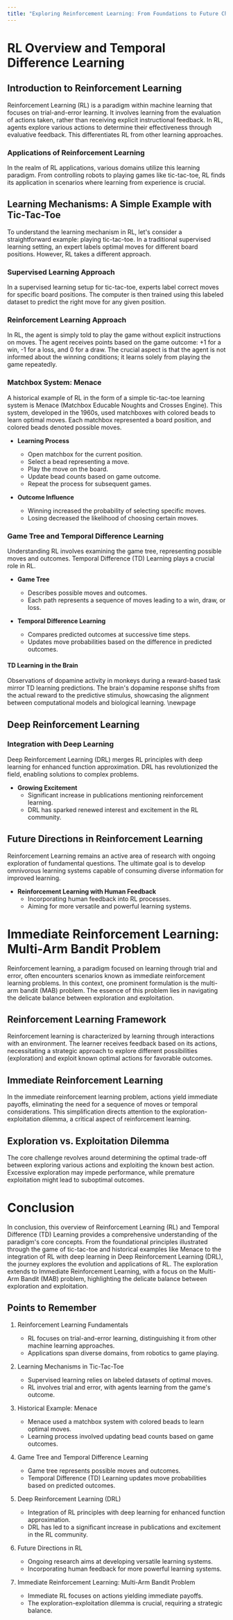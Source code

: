 ```yaml
---
title: "Exploring Reinforcement Learning: From Foundations to Future Challenges"
---
```


# RL Overview and Temporal Difference Learning

## Introduction to Reinforcement Learning

Reinforcement Learning (RL) is a paradigm within machine learning that focuses on trial-and-error learning. It involves learning from the evaluation of actions taken, rather than receiving explicit instructional feedback. In RL, agents explore various actions to determine their effectiveness through evaluative feedback. This differentiates RL from other learning approaches.

### Applications of Reinforcement Learning

In the realm of RL applications, various domains utilize this learning paradigm. From controlling robots to playing games like tic-tac-toe, RL finds its application in scenarios where learning from experience is crucial.

## Learning Mechanisms: A Simple Example with Tic-Tac-Toe

To understand the learning mechanism in RL, let's consider a straightforward example: playing tic-tac-toe. In a traditional supervised learning setting, an expert labels optimal moves for different board positions. However, RL takes a different approach.

### Supervised Learning Approach

In a supervised learning setup for tic-tac-toe, experts label correct moves for specific board positions. The computer is then trained using this labeled dataset to predict the right move for any given position.

### Reinforcement Learning Approach

In RL, the agent is simply told to play the game without explicit instructions on moves. The agent receives points based on the game outcome: +1 for a win, -1 for a loss, and 0 for a draw. The crucial aspect is that the agent is not informed about the winning conditions; it learns solely from playing the game repeatedly.

### Matchbox System: Menace

A historical example of RL in the form of a simple tic-tac-toe learning system is Menace (Matchbox Educable Noughts and Crosses Engine). This system, developed in the 1960s, used matchboxes with colored beads to learn optimal moves. Each matchbox represented a board position, and colored beads denoted possible moves.

- **Learning Process**
  - Open matchbox for the current position.
  - Select a bead representing a move.
  - Play the move on the board.
  - Update bead counts based on game outcome.
  - Repeat the process for subsequent games.

- **Outcome Influence**
  - Winning increased the probability of selecting specific moves.
  - Losing decreased the likelihood of choosing certain moves.

### Game Tree and Temporal Difference Learning

Understanding RL involves examining the game tree, representing possible moves and outcomes. Temporal Difference (TD) Learning plays a crucial role in RL.

- **Game Tree**
  - Describes possible moves and outcomes.
  - Each path represents a sequence of moves leading to a win, draw, or loss.

- **Temporal Difference Learning**
  - Compares predicted outcomes at successive time steps.
  - Updates move probabilities based on the difference in predicted outcomes.

#### TD Learning in the Brain

Observations of dopamine activity in monkeys during a reward-based task mirror TD learning predictions. The brain's dopamine response shifts from the actual reward to the predictive stimulus, showcasing the alignment between computational models and biological learning.
\newpage

## Deep Reinforcement Learning

### Integration with Deep Learning

Deep Reinforcement Learning (DRL) merges RL principles with deep learning for enhanced function approximation. DRL has revolutionized the field, enabling solutions to complex problems.

- **Growing Excitement**
  - Significant increase in publications mentioning reinforcement learning.
  - DRL has sparked renewed interest and excitement in the RL community.

## Future Directions in Reinforcement Learning

Reinforcement Learning remains an active area of research with ongoing exploration of fundamental questions. The ultimate goal is to develop omnivorous learning systems capable of consuming diverse information for improved learning.

- **Reinforcement Learning with Human Feedback**
  - Incorporating human feedback into RL processes.
  - Aiming for more versatile and powerful learning systems.

# Immediate Reinforcement Learning: Multi-Arm Bandit Problem

Reinforcement learning, a paradigm focused on learning through trial and error, often encounters scenarios known as immediate reinforcement learning problems. In this context, one prominent formulation is the multi-arm bandit (MAB) problem. The essence of this problem lies in navigating the delicate balance between exploration and exploitation.

## Reinforcement Learning Framework

Reinforcement learning is characterized by learning through interactions with an environment. The learner receives feedback based on its actions, necessitating a strategic approach to explore different possibilities (exploration) and exploit known optimal actions for favorable outcomes.

## Immediate Reinforcement Learning

In the immediate reinforcement learning problem, actions yield immediate payoffs, eliminating the need for a sequence of moves or temporal considerations. This simplification directs attention to the exploration-exploitation dilemma, a critical aspect of reinforcement learning.

## Exploration vs. Exploitation Dilemma

The core challenge revolves around determining the optimal trade-off between exploring various actions and exploiting the known best action. Excessive exploration may impede performance, while premature exploitation might lead to suboptimal outcomes.

# Conclusion

In conclusion, this overview of Reinforcement Learning (RL) and Temporal Difference (TD) Learning provides a comprehensive understanding of the paradigm's core concepts. From the foundational principles illustrated through the game of tic-tac-toe and historical examples like Menace to the integration of RL with deep learning in Deep Reinforcement Learning (DRL), the journey explores the evolution and applications of RL. The exploration extends to Immediate Reinforcement Learning, with a focus on the Multi-Arm Bandit (MAB) problem, highlighting the delicate balance between exploration and exploitation.

## Points to Remember

1. Reinforcement Learning Fundamentals
   - RL focuses on trial-and-error learning, distinguishing it from other machine learning approaches.
   - Applications span diverse domains, from robotics to game playing.

2. Learning Mechanisms in Tic-Tac-Toe
   - Supervised learning relies on labeled datasets of optimal moves.
   - RL involves trial and error, with agents learning from the game's outcome.

3. Historical Example: Menace
   - Menace used a matchbox system with colored beads to learn optimal moves.
   - Learning process involved updating bead counts based on game outcomes.

4. Game Tree and Temporal Difference Learning
   - Game tree represents possible moves and outcomes.
   - Temporal Difference (TD) Learning updates move probabilities based on predicted outcomes.

5. Deep Reinforcement Learning (DRL)
   - Integration of RL principles with deep learning for enhanced function approximation.
   - DRL has led to a significant increase in publications and excitement in the RL community.

6. Future Directions in RL
   - Ongoing research aims at developing versatile learning systems.
   - Incorporating human feedback for more powerful learning systems.

7. Immediate Reinforcement Learning: Multi-Arm Bandit Problem
   - Immediate RL focuses on actions yielding immediate payoffs.
   - The exploration-exploitation dilemma is crucial, requiring a strategic balance.